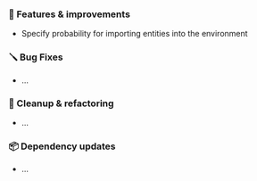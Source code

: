 ### 🚀 Features & improvements

- Specify probability for importing entities into the environment

### 🪛 Bug Fixes

- ...

### 🧽 Cleanup & refactoring

- ...

### 📦 Dependency updates

- ...
